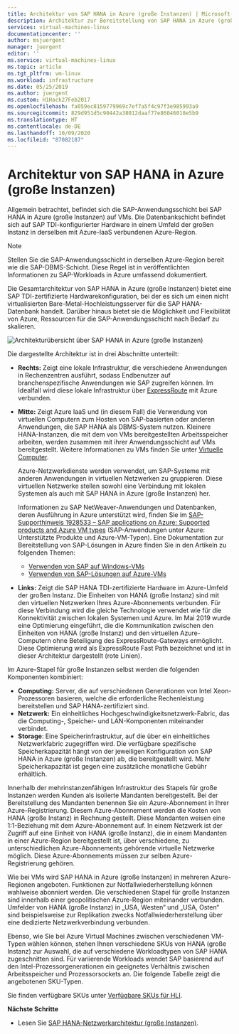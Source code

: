 ```yaml
---
title: Architektur von SAP HANA in Azure (große Instanzen) | Microsoft-Dokumentation
description: Architektur zur Bereitstellung von SAP HANA in Azure (große Instanzen)
services: virtual-machines-linux
documentationcenter: ''
author: msjuergent
manager: juergent
editor: ''
ms.service: virtual-machines-linux
ms.topic: article
ms.tgt_pltfrm: vm-linux
ms.workload: infrastructure
ms.date: 05/25/2019
ms.author: juergent
ms.custom: H1Hack27Feb2017
ms.openlocfilehash: fa059ec8159779969c7ef7a5f4c97f3e985993a9
ms.sourcegitcommit: 829d951d5c90442a38012daaf77e86046018e5b9
ms.translationtype: HT
ms.contentlocale: de-DE
ms.lasthandoff: 10/09/2020
ms.locfileid: "87082187"
---
```

# <a name="sap-hana-large-instances-architecture-on-azure"></a>Architektur von SAP HANA in Azure (große Instanzen)

Allgemein betrachtet, befindet sich die SAP-Anwendungsschicht bei SAP HANA in Azure (große Instanzen) auf VMs. Die Datenbankschicht befindet sich auf SAP TDI-konfigurierter Hardware in einem Umfeld der großen Instanz in derselben mit Azure-IaaS verbundenen Azure-Region.

> [!NOTE]
> Stellen Sie die SAP-Anwendungsschicht in derselben Azure-Region bereit wie die SAP-DBMS-Schicht. Diese Regel ist in veröffentlichten Informationen zu SAP-Workloads in Azure umfassend dokumentiert. 

Die Gesamtarchitektur von SAP HANA in Azure (große Instanzen) bietet eine SAP TDI-zertifizierte Hardwarekonfiguration, bei der es sich um einen nicht virtualisierten Bare-Metal-Hochleistungsserver für die SAP HANA-Datenbank handelt. Darüber hinaus bietet sie die Möglichkeit und Flexibilität von Azure, Ressourcen für die SAP-Anwendungsschicht nach Bedarf zu skalieren.

![Architekturübersicht über SAP HANA in Azure (große Instanzen)](./media/hana-overview-architecture/image1-architecture.png)

Die dargestellte Architektur ist in drei Abschnitte unterteilt:

- **Rechts:** Zeigt eine lokale Infrastruktur, die verschiedene Anwendungen in Rechenzentren ausführt, sodass Endbenutzer auf branchenspezifische Anwendungen wie SAP zugreifen können. Im Idealfall wird diese lokale Infrastruktur über [ExpressRoute](https://azure.microsoft.com/services/expressroute/) mit Azure verbunden.

- **Mitte:** Zeigt Azure IaaS und (in diesem Fall) die Verwendung von virtuellen Computern zum Hosten von SAP-basierten oder anderen Anwendungen, die SAP HANA als DBMS-System nutzen. Kleinere HANA-Instanzen, die mit dem von VMs bereitgestellten Arbeitsspeicher arbeiten, werden zusammen mit ihrer Anwendungsschicht auf VMs bereitgestellt. Weitere Informationen zu VMs finden Sie unter [Virtuelle Computer](https://azure.microsoft.com/services/virtual-machines/).

   Azure-Netzwerkdienste werden verwendet, um SAP-Systeme mit anderen Anwendungen in virtuellen Netzwerken zu gruppieren. Diese virtuellen Netzwerke stellen sowohl eine Verbindung mit lokalen Systemen als auch mit SAP HANA in Azure (große Instanzen) her.

   Informationen zu SAP NetWeaver-Anwendungen und Datenbanken, deren Ausführung in Azure unterstützt wird, finden Sie im [SAP-Supporthinweis 1928533 – SAP applications on Azure: Supported products and Azure VM types](https://launchpad.support.sap.com/#/notes/1928533) (SAP-Anwendungen unter Azure: Unterstützte Produkte und Azure-VM-Typen). Eine Dokumentation zur Bereitstellung von SAP-Lösungen in Azure finden Sie in den Artikeln zu folgenden Themen:

  -  [Verwenden von SAP auf Windows-VMs](./get-started.md?toc=/azure/virtual-machines/linux/toc.json)
  -  [Verwenden von SAP-Lösungen auf Azure-VMs](get-started.md?toc=%2fazure%2fvirtual-machines%2flinux%2ftoc.json)

- **Links:** Zeigt die SAP HANA TDI-zertifizierte Hardware im Azure-Umfeld der großen Instanz. Die Einheiten von HANA (große Instanz) sind mit den virtuellen Netzwerken Ihres Azure-Abonnements verbunden. Für diese Verbindung wird die gleiche Technologie verwendet wie für die Konnektivität zwischen lokalen Systemen und Azure. Im Mai 2019 wurde eine Optimierung eingeführt, die die Kommunikation zwischen den Einheiten von HANA (große Instanz) und den virtuellen Azure-Computern ohne Beteiligung des ExpressRoute-Gateways ermöglicht. Diese Optimierung wird als ExpressRoute Fast Path bezeichnet und ist in dieser Architektur dargestellt (rote Linien). 

Im Azure-Stapel für große Instanzen selbst werden die folgenden Komponenten kombiniert:

- **Computing:** Server, die auf verschiedenen Generationen von Intel Xeon-Prozessoren basieren, welche die erforderliche Rechenleistung bereitstellen und SAP HANA-zertifiziert sind.
- **Netzwerk:** Ein einheitliches Hochgeschwindigkeitsnetzwerk-Fabric, das die Computing-, Speicher- und LAN-Komponenten miteinander verbindet.
- **Storage**: Eine Speicherinfrastruktur, auf die über ein einheitliches Netzwerkfabric zugegriffen wird. Die verfügbare spezifische Speicherkapazität hängt von der jeweiligen Konfiguration von SAP HANA in Azure (große Instanzen) ab, die bereitgestellt wird. Mehr Speicherkapazität ist gegen eine zusätzliche monatliche Gebühr erhältlich.

Innerhalb der mehrinstanzenfähigen Infrastruktur des Stapels für große Instanzen werden Kunden als isolierte Mandanten bereitgestellt. Bei der Bereitstellung des Mandanten benennen Sie ein Azure-Abonnement in Ihrer Azure-Registrierung. Diesem Azure-Abonnement werden die Kosten von HANA (große Instanz) in Rechnung gestellt. Diese Mandanten weisen eine 1:1-Beziehung mit dem Azure-Abonnement auf. In einem Netzwerk ist der Zugriff auf eine Einheit von HANA (große Instanz), die in einem Mandanten in einer Azure-Region bereitgestellt ist, über verschiedene, zu unterschiedlichen Azure-Abonnements gehörende virtuelle Netzwerke möglich. Diese Azure-Abonnements müssen zur selben Azure-Registrierung gehören. 

Wie bei VMs wird SAP HANA in Azure (große Instanzen) in mehreren Azure-Regionen angeboten. Funktionen zur Notfallwiederherstellung können wahlweise abonniert werden. Die verschiedenen Stapel für große Instanzen sind innerhalb einer geopolitischen Azure-Region miteinander verbunden. Umfelder von HANA (große Instanz) in „USA, Westen“ und „USA, Osten“ sind beispielsweise zur Replikation zwecks Notfallwiederherstellung über eine dedizierte Netzwerkverbindung verbunden. 

Ebenso, wie Sie bei Azure Virtual Machines zwischen verschiedenen VM-Typen wählen können, stehen Ihnen verschiedene SKUs von HANA (große Instanz) zur Auswahl, die auf verschiedene Workloadtypen von SAP HANA zugeschnitten sind. Für variierende Workloads wendet SAP basierend auf den Intel-Prozessorgenerationen ein geeignetes Verhältnis zwischen Arbeitsspeicher und Prozessorsockets an. Die folgende Tabelle zeigt die angebotenen SKU-Typen.

Sie finden verfügbare SKUs unter [Verfügbare SKUs für HLI](hana-available-skus.md).

**Nächste Schritte**
- Lesen Sie [SAP HANA-Netzwerkarchitektur (große Instanzen)](hana-network-architecture.md).

